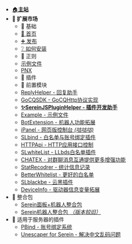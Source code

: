 - [🏠**主站**](../ ':ignore')
- **🌌 扩展市场**
  - 🧱 基础
   - [🚩 首页](/)
   - [➕ 发布](Publish.md)
   - [❔ 如何安装](HowToInstall.md)
  - 📜 正则
   - [示例文件](JSON/Demo.json.md)
   - [PNX](JSON/PNX.json.md)
  - 🧩 插件
   - 🎲 前置模块
    - [ReplyHelper - 回复助手](JS/Modules/ReplyHelper.md)  
    - [GoCQSDK - GoCQHttp协议实现](JS/Modules/GoCQSDK.md)
   - [**✨SereinJSPluginHelper - 插件开发助手**](JS/SereinJSPluginHelper.md)
   - [Example - 示例文件](JS/Example.md)
   - [BotExtension - 机器人功能拓展](JS/BotExtension.md)
   - [iPanel - 网页版控制台 *(咕咕咕)*](https://ipanel.serein.cc)
   - [SLbind - 白名单与账号绑定插件](JS/SLbind.md)
   - [HTTPApi - HTTP应用接口控制](JS/HTTPApi.md)
   - [SLwhiteList - LLbds白名单插件](https://www.minebbs.com/resources/serein-llbds-slwhitelist-llbds-js.5216/)
   - [CHATEX - 对群聊消息互通提供更多增强功能](JS/CHATEX.md)
   - [StatRecodrer - 统计信息记录](JS/StatRecodrer.md)
   - [BetterWhitelist - 更好的白名单](JS/BetterWhitelist.md)
   - [SLblackbe - 云黑插件](https://www.minebbs.com/resources/slblackbe-serein.5646/)
   - [DeviceInfo - 驱动器信息变量拓展](JS/DeviceInfo.md)
 - 💼 整合包
   - [Serein面板+机器人整合包](https://www.minebbs.com/resources/serein.4390/)
   - [Serein机器人整合包 *（版本较旧）*](https://www.minebbs.com/resources/serein.4201/)
 - 🧀 适用于服务器的插件
   - [PBind - 账号绑定系统](https://www.minebbs.com/resources/pbind.4211/)
   - [Unescaper for Serein - 解决中文乱码问题](https://www.minebbs.com/resources/unescaper-for-serein.5441/)
